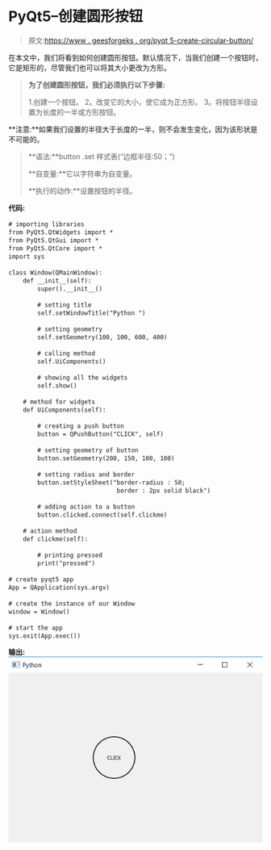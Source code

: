 # PyQt5–创建圆形按钮

> 原文:[https://www . geesforgeks . org/pyqt 5-create-circular-button/](https://www.geeksforgeeks.org/pyqt5-create-circular-push-button/)

在本文中，我们将看到如何创建圆形按钮。默认情况下，当我们创建一个按钮时，它是矩形的，尽管我们也可以将其大小更改为方形。

> **为了创建圆形按钮，我们必须执行以下步骤:**
> 
> 1.创建一个按钮。
> 2。改变它的大小，使它成为正方形。
> 3。将按钮半径设置为长度的一半或方形按钮。

**注意:**如果我们设置的半径大于长度的一半，则不会发生变化，因为该形状是不可能的。

> **语法:**button .set 样式表(“边框半径:50；”)
> 
> **自变量:**它以字符串为自变量。
> 
> **执行的动作:**设置按钮的半径。

**代码:**

```
# importing libraries
from PyQt5.QtWidgets import * 
from PyQt5.QtGui import * 
from PyQt5.QtCore import * 
import sys

class Window(QMainWindow):
    def __init__(self):
        super().__init__()

        # setting title
        self.setWindowTitle("Python ")

        # setting geometry
        self.setGeometry(100, 100, 600, 400)

        # calling method
        self.UiComponents()

        # showing all the widgets
        self.show()

    # method for widgets
    def UiComponents(self):

        # creating a push button
        button = QPushButton("CLICK", self)

        # setting geometry of button
        button.setGeometry(200, 150, 100, 100)

        # setting radius and border
        button.setStyleSheet("border-radius : 50; 
                              border : 2px solid black")

        # adding action to a button
        button.clicked.connect(self.clickme)

    # action method
    def clickme(self):

        # printing pressed
        print("pressed")

# create pyqt5 app
App = QApplication(sys.argv)

# create the instance of our Window
window = Window()

# start the app
sys.exit(App.exec())
```

**输出:**
![](img/5dc00ca32407b6526365e5b195328fe3.png)
